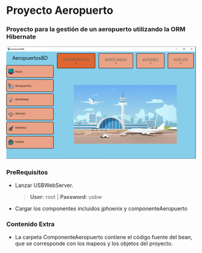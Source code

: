 # Proyecto Aeropuerto
### Proyecto para la gestión de un aeropuerto utilizando la ORM Hibernate

![Portada](./presentacion/Portada.PNG)

### PreRequisitos
* Lanzar USBWebServer. 
  > **User:** root | **Password:** usbw
* Cargar los componentes incluidos jphoenix y componenteAeropuerto

### Contenido Extra
* La carpeta ComponenteAeropuerto contiene el código fuente del bean, que se corresponde con los mapeos y los objetos del proyecto.
